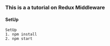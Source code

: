 ### This is a a tutorial on Redux Middleware


#### SetUp

```
SetUp
1. npm install
2. npm start
```

####
